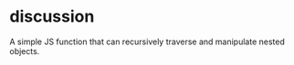discussion
==========

A simple JS function that can recursively traverse and manipulate nested objects. 
